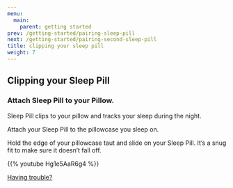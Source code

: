```yaml
---
menu:
  main:
    parent: getting started
prev: /getting-started/pairing-sleep-pill
next: /getting-started/pairing-second-sleep-pill
title: clipping your sleep pill
weight: 7
---
```


## Clipping your Sleep Pill


### Attach Sleep Pill to your Pillow.

Sleep Pill clips to your pillow and tracks your sleep during the night. 
 

Attach your Sleep Pill to the pillowcase you sleep on.


Hold the edge of your pillowcase taut and slide on your Sleep Pill. It’s a snug fit to make sure it doesn’t fall off.


{{% youtube Hg1e5AaR6g4 %}}


[Having trouble?](http://staging-user.hello.is/troubleshoot/attaching-sleep-pill/)


	
